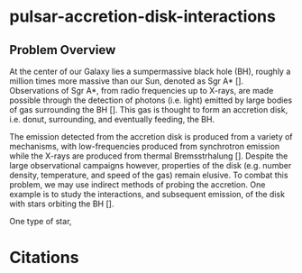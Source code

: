 # pulsar-accretion-disk-interactions

## Problem Overview
At the center of our Galaxy lies a sumpermassive black hole (BH), roughly a million times more massive than our Sun, denoted as Sgr A* []. Observations of Sgr A*, from radio frequencies up to X-rays, are made possible through the detection of photons (i.e. light) emitted by large bodies of gas surrounding the BH []. This gas is thought to form an accretion disk, i.e. donut, surrounding, and eventually feeding, the BH. 

The emission detected from the accretion disk is produced from a variety of mechanisms, with low-frequencies produced from synchrotron emission while the X-rays are produced from thermal Bremsstrhalung []. Despite the large observational campaigns however, properties of the disk (e.g. number density, temperature, and speed of the gas) remain elusive. To combat this problem, we may use indirect methods of probing the accretion. One example is to study the interactions, and subsequent emission, of the disk with stars orbiting the BH []. 

One type of star,

# Citations
